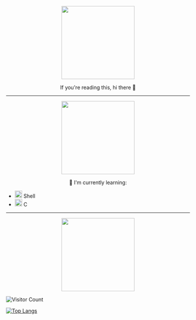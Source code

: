 <div id="header" align="center">
  <img src="https://uploads-ssl.webflow.com/603c87adb15be3cb0b3ed9b5/61bf0b5c372eeeb5d44b6b5f_6.png" width="200"/>
</div> 
<p align="center">
  If you're reading this, hi there 👋
</p>

---
<div id="header" align="center">
  <img src="https://uploads-ssl.webflow.com/603c87adb15be3cb0b3ed9b5/61bf097bc69c24692f6457b4_3-p-500.png" width="200"/>
</div> 

<p align="center">
  🌱 I'm currently learning:
  
  - <img src="https://cdn.icon-icons.com/icons2/2367/PNG/512/terminal_shell_icon_143501.png" width="20"/> Shell
  - <img src="https://cdn.icon-icons.com/icons2/2415/PNG/512/c_original_logo_icon_146611.png" width="20"/> C
    
</p>

---

<div id="header" align="center">
  <img src="https://uploads-ssl.webflow.com/603c87adb15be3cb0b3ed9b5/61bf09f5be7634261e9b0358_5.png" width="200"/>
</div> 

![Visitor Count](https://profile-counter.glitch.me/chelseyqc/count.svg)

[![Top Langs](https://github-readme-stats.vercel.app/api/top-langs/?username=chelseyqc)](https://github.com/anuraghazra/github-readme-stats)


<!--
**chelseyqc/chelseyqc** is a ✨ _special_ ✨ repository because its `README.md` (this file) appears on your GitHub profile.

Here are some ideas to get you started:

- 🔭 I’m currently working on ...
- 🌱 I’m currently learning ...
- 👯 I’m looking to collaborate on ...
- 🤔 I’m looking for help with ...
- 💬 Ask me about ...
- 📫 How to reach me: ...
- 😄 Pronouns: ...
- ⚡ Fun fact: ...
-->
